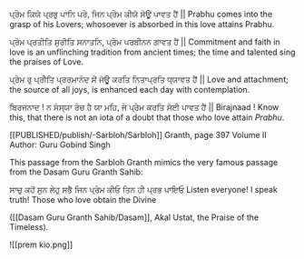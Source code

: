 ਪ੍ਰੇਮ ਕਿਯੇ ਪ੍ਰਭੁ ਪਾਨਿ ਪਰੇ, ਜਿਨ ਪ੍ਰੇਮ ਕੀਯੋ ਸੋਊ ਪਾਵਤ ਹੈਂ ||
Prabhu comes into the grasp of his Lovers; whosoever is absorbed in this love attains Prabhu.

ਪ੍ਰੇਮ ਪ੍ਰਤੀਤਿ ਸੁਰੀਤਿ ਸਨਾਤਨਿ, ਪ੍ਰੇਮ ਪਰਬੀਨਨ ਗਾਵਤ ਹੈਂ ||
Commitment and faith in love is an unflinching tradition from ancient times; the time and talented sing the praises of Love.

ਪ੍ਰੇਮ ਰੁ ਪ੍ਰੀਤਿ ਪ੍ਰਰਮਾਨੰਦ ਸੋਂ ਜੋਊ ਕਰਤਿ ਨਿਤਾਪ੍ਰਤਿ ਧ੍ਯਾਵਤ ਹੈਂ ||
Love and attachment; the source of all joys, is enhanced each day with contemplation.

ਬਿਰਜਨਾਦ ! ਨ ਸੰਸ੍ਯਾ ਰੰਚ ਹੈ ਯਾ ਮਹਿ, ਜੇ ਪ੍ਰੇਮ ਕਰਤਿ ਸੋਈ ਪਾਵਤ ਹੈਂ ||
Birajnaad ! Know this, that there is not an iota of a doubt that those who love attain *Prabhu*.

[[PUBLISHED/publish/-Sarbloh/Sarbloh]] Granth, page 397 Volume II
Author: Guru Gobind Singh

This passage from the Sarbloh Granth mimics the very famous passage from the Dasam Guru Granth Sahib: 

ਸਾਚੁ ਕਹੋਂ ਸੁਨ ਲੇਹੁ ਸਭੈ ਜਿਨ ਪ੍ਰੇਮ ਕੀਓ ਤਿਨ ਹੀ ਪ੍ਰਭ ਪਾਇਓ
Listen everyone! I speak truth! Those who love obtain the Divine

([[Dasam Guru Granth Sahib/Dasam]], Akal Ustat, the Praise of the Timeless). 

![[prem kio.png]]